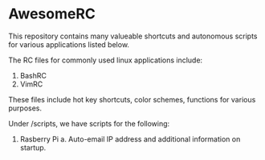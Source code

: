 AwesomeRC
=========

This repository contains many valueable shortcuts and autonomous scripts for various applications listed below.

The RC files for commonly used linux applications include:

1. BashRC
2. VimRC

These files include hot key shortcuts, color schemes, functions for various purposes.

Under /scripts, we have scripts for the following:

1. Rasberry Pi
      a. Auto-email IP address and additional information on startup.
